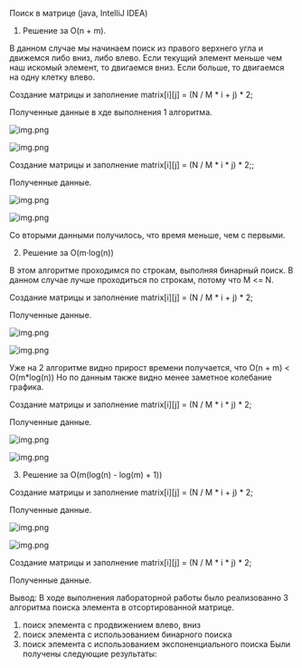 Поиск в матрице (java, IntelliJ IDEA)
1) Решение за O(n + m).

В данном случае мы начинаем поиск из правого верхнего угла и движемся либо вниз, либо влево. Если текущий элемент меньше чем наш искомый элемент, то двигаемся вниз. Если больше, то двигаемся на одну клетку влево.

Создание матрицы и заполнение matrix[i][j] = (N / M * i + j) * 2;

Полученные данные в хде выполнения 1 алгоритма.

![img.png](Photo/img11.png)

![img.png](Photo/img22.png)


Создание матрицы и заполнение matrix[i][j] = (N / M * i * j) * 2;;

Полученные данные.

![img.png](Photo/img77.png)

![img.png](Photo/img88.png)

Со вторыми данными получилось, что время меньше, чем с первыми.


2) Решение за O(m⋅log(n))

В этом алгоритме проходимся по строкам, выполняя бинарный поиск. В данном случае лучше проходиться по строкам, потому что M <= N.

Создание матрицы и заполнение matrix[i][j] = (N / M * i + j) * 2;

Полученные данные.

![img.png](Photo/img33.png)

![img.png](Photo/img44.png)

Уже на 2 алгоритме видно прирост времени получается, что O(n + m) < O(m*log(n))
Но по данным также видно менее заметное колебание графика.

Создание матрицы и заполнение matrix[i][j] = (N / M * i * j) * 2;

Полученные данные.

![img.png](Photo/img99.png)

![img.png](Photo/img100.png)

3) Решение за O(m(log(n) - log(m) + 1)) 

Создание матрицы и заполнение matrix[i][j] = (N / M * i + j) * 2;

Полученные данные.

![img.png](Photo/img55.png)

![img.png](Photo/img66.png)


Создание матрицы и заполнение matrix[i][j] = (N / M * i * j) * 2;

Полученные данные.


Вывод:
В ходе выполнения лабораторной работы было реализованно 3 алгоритма поиска элемента в отсортированной матрице.
1) поиск элемента с продвижением влево, вниз
2) поиск элемента с использованием бинарного поиска
3) поиск элемента с использованием экспоненциального поиска
Были получены следующие результаты:

